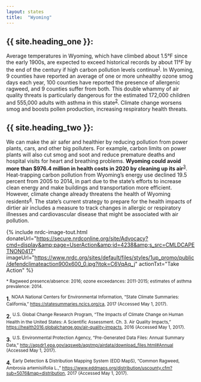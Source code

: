 ```yaml
---
layout: states
title:  "Wyoming"
---
```

## {{ site.heading_one }}:
Average temperatures in Wyoming, which have climbed about 1.5°F since the early 1900s, are expected to exceed historical records by about 11°F by the end of the century if high carbon pollution levels continue<sup>[1](#f1)</sup>. In Wyoming, 9 counties have reported an average of one or more unhealthy ozone smog days each year, 100 counties have reported the presence of allergenic ragweed, and 9 counties suffer from both. This double whammy of air quality threats is particularly dangerous for the estimated 172,000 children and 555,000 adults with asthma in this state<sup>[2](#f2)</sup>. Climate change worsens smog and boosts pollen production, increasing respiratory health threats.

## {{ site.heading_two }}:
We can make the air safer and healthier by reducing pollution from power plants, cars, and other big polluters. For example, carbon limits on power plants will also cut smog and soot and reduce premature deaths and hospital visits for heart and breathing problems. **Wyoming could avoid more than $976.4 million in health costs in 2020 by cleaning up its air**<sup>[3](#f3)</sup>.
Heat-trapping carbon pollution from Wyoming’s energy use declined 19.5 percent from 2005 to 2014, in part due to the state’s efforts to increase clean energy and make buildings and transportation more efficient. However, climate change already threatens the health of Wyoming residents<sup>[4](#f4)</sup>. The state’s current strategy to prepare for the health impacts of dirtier air includes a measure to track changes in allergic or respiratory illnesses and cardiovascular disease that might be associated with air pollution.


{% include nrdc-image-tout.html donateUrl="https://secure.nrdconline.org/site/Advocacy?cmd=display&amp;page=UserAction&amp;id=4238&amp;s_src=CMLDCAPETNON0417"
imageUrl="https://www.nrdc.org/sites/default/files/styles/1up_promo/public/defendclimateaction900x600_0.jpg?itok=C6VqAq_j"
actionTxt="Take Action"
 %}


<sup>* Ragweed presence/absence: 2016; ozone exceedances: 2011-2015; estimates of asthma prevalence: 2014.</sup>

<footer>
<b id="f1">1.</b><sup> NOAA National Centers for Environmental Information, “State Climate Summaries: California,” <a href=
"https://statesummaries.ncics.org/ca">https://statesummaries.ncics.org/ca</a>, 2017 (Accessed May 1, 2017).</sup>

<b id="f2">2.</b><sup> U.S. Global Change Research Program, “The Impacts of Climate Change on Human Health in the United States: A Scientific Assessment. Ch. 3. Air Quality Impacts,” https://health2016.globalchange.gov/air-quality-impacts, 2016 (Accessed May 1, 2017).</sup>

<b id="f3">3.</b><sup> U.S. Environmental Protection Agency, “Pre-Generated Data Files: Annual Summary Data,” http://aqsdr1.epa.gov/aqsweb/aqstmp/airdata/download_files.html#Annual (Accessed May 1, 2017).</sup>

<b id="f4">4.</b><sup> Early Detection & Distribution Mapping System (EDD MapS), “Common Ragweed, Ambrosia artemisiifolia L.,” https://www.eddmaps.org/distribution/uscounty.cfm?sub=5076&map=distribution, 2017 (Accessed May 1, 2017).</sup>
</footer>
